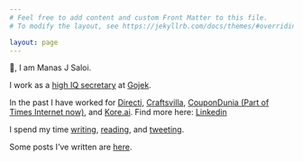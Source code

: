 ```yaml
---
# Feel free to add content and custom Front Matter to this file.
# To modify the layout, see https://jekyllrb.com/docs/themes/#overriding-theme-defaults

layout: page
---
```

👋, I am Manas J Saloi.

I work as a [high IQ secretary](https://twitter.com/spakhm/status/1318414506855329792?s=20) at [Gojek](https://www.go-jek.com/).

In the past I have worked for [Directi](https://www.directi.com/), [Craftsvilla](https://www.craftsvilla.com/), [CouponDunia (Part of Times Internet now)](https://www.coupondunia.in/), and [Kore.ai](https://kore.ai/). Find more here: [Linkedin](https://www.linkedin.com/in/manassaloi/)

I spend my time [writing](https://manassaloi.com/posts/), [reading](https://www.goodreads.com/user/show/9698257-manas-saloi), and [tweeting](https://twitter.com/manas_saloi).

Some posts I’ve written are [here](https://manassaloi.com/posts/).
